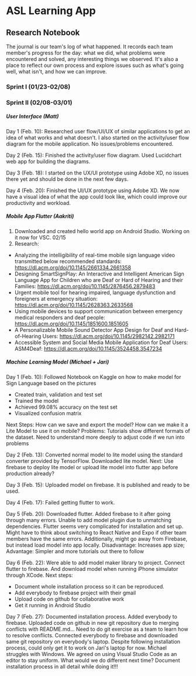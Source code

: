 # ASL Learning App

## Research Notebook

The journal is our team's log of what happened. It records each team member's progress for the day: what we did, what problems were encountered and solved, any interesting things we observed. It's also a place to reflect our own process and explore issues such as what's going well, what isn't, and how we can improve.

### Sprint I (01/23-02/08)

### Sprint II (02/08-03/01)

##### User Interface (Matt)

Day 1 (Feb. 10): Researched user flow/UI/UX of similar applications to get an idea of what works and what doesn't. I also started on the activity/user flow diagram for the mobile application. No issues/problems encountered.

Day 2 (Feb. 15): Finished the activity/user flow diagram. Used Lucidchart web app for building the diagrams.

Day 3 (Feb. 18): I started on the UX/UI prototype using Adobe XD, no issues there yet and should be done in the next few days.

Day 4 (Feb. 20): Finished the UI/UX prototype using Adobe XD. We now have a visual idea of what the app could look like, which could improve our productivity and workload. 

##### Mobile App Flutter (Aakriti)
1. Downloaded and created hello world app on Android Studio. Working on it now for VSC. 02/15
2. Research:
 - Analyzing the intelligibility of real-time mobile sign language video transmitted below recommended standards: https://dl.acm.org/doi/10.1145/2661334.2661358
 - Designing SmartSignPlay: An Interactive and Intelligent American Sign Language App for Children who are Deaf or Hard of Hearing and their Families: https://dl.acm.org/doi/10.1145/2876456.2879483
 - Urgent mobile tool for hearing impaired, language dysfunction and foreigners at emergency situation: https://dl.acm.org/doi/10.1145/2628363.2633568
 - Using mobile devices to support communication between emergency medical responders and deaf people: https://dl.acm.org/doi/10.1145/1851600.1851605
 - A Personalizable Mobile Sound Detector App Design for Deaf and Hard-of-Hearing Users: https://dl.acm.org/doi/10.1145/2982142.2982171
 - Accessible System and Social Media Mobile Application for Deaf Users: ASM4Deaf: https://dl.acm.org/doi/10.1145/3524458.3547234

##### Machine Learning Model (Michael + Jari)
Day 1 (Feb. 10): Followed Notebook on Kaggle on how to make model for Sign Language based on the pictures
 - Created train, validation and test set
 - Trained the model
 - Achieved 99.08% accuracy on the test set
 - Visualized confusion matrix

Next Steps: How can we save and export the model? How can we make it a Lite Model to use it on mobile?
Problems: Tutorials show different formats of the dataset. Need to understand more deeply to adjust code if we run into problems

Day 2 (Feb. 13): Converted normal model to lite model using the standard converter provided by TensorFlow. Downloaded lite model.
Next: Use firebase to deploy lite model or upload lite model into flutter app before production already?

Day 3 (Feb. 15): Uploaded model on firebase. It is published and ready to be used. 

Day 4 (Feb. 17): Failed getting flutter to work.

Day 5 (Feb. 20): Downloaded flutter. Added firebase to it after going through many errors. Unable to add model plugin due to unmatching dependencies. Flutter seems very complicated for installation and set up. Might have to think about switching to React Native and Expo if other team members have the same errors. Additionally, might go away from Firebase, but instead load model into app locally. Disadvantage: Increases app size; Advantage: Simpler and more tutorials out there to follow

Day 6 (Feb. 22): Were able to add model maker library to project. Connect flutter to firebase. And download model when running iPhone simulator through XCode.
Next steps: 
- Document whole installation process so it can be reproduced.
- Add everybody to firebase project with their gmail
- Upload code on github for collaborative work
- Get it running in Android Studio

Day 7 (Feb. 27): Documented installation process. Added everybody to firebase. Uploaded code on github in new git repository due to merging conflicts with README.md... Need to do git exercise as a team to learn how to resolve conflicts. Connected everybody to firebase and downloaded same git repository on everybody's laptop. Despite following installation process, could only get it to work on Jari's laptop for now. Michael struggles with Windows. We agreed on using Visual Studio Code as an editor to stay uniform.
What would we do different next time? Document installation process in all detail while doing it!!!

